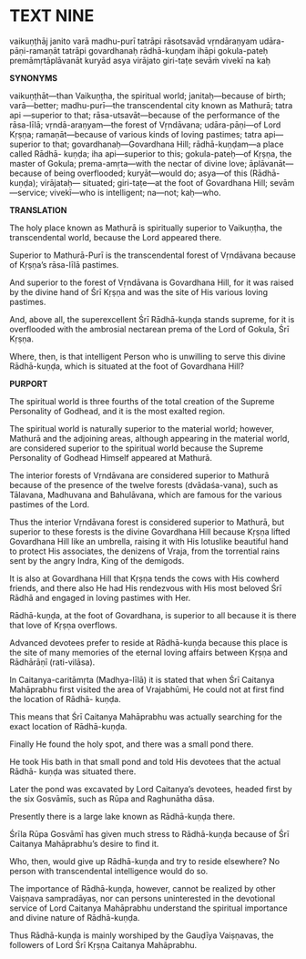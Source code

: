 # TEXT NINE

vaikuṇṭhāj janito varā madhu-purī tatrāpi rāsotsavād vṛndāraṇyam udāra-pāṇi-ramaṇāt tatrāpi govardhanaḥ rādhā-kuṇḍam ihāpi gokula-pateḥ premāmṛtāplāvanāt kuryād asya virājato giri-taṭe sevāṁ vivekī na kaḥ

**SYNONYMS**

vaikuṇṭhāt—than Vaikuṇṭha, the spiritual world; janitaḥ—because of birth; varā—better; madhu-purī—the transcendental city known as Mathurā; tatra api —superior to that; rāsa-utsavāt—because of the performance of the rāsa-līlā; vṛndā-araṇyam—the forest of Vṛndāvana; udāra-pāṇi—of Lord Kṛṣṇa; ramaṇāt—because of various kinds of loving pastimes; tatra api—superior to that; govardhanaḥ—Govardhana Hill; rādhā-kuṇḍam—a place called Rādhā- kuṇḍa; iha api—superior to this; gokula-pateḥ—of Kṛṣṇa, the master of Gokula; prema-amṛta—with the nectar of divine love; āplāvanāt—because of being overflooded; kuryāt—would do; asya—of this (Rādhā-kuṇḍa); virājataḥ— situated; giri-taṭe—at the foot of Govardhana Hill; sevām—service; vivekī—who is intelligent; na—not; kaḥ—who.

**TRANSLATION**

The holy place known as Mathurā is spiritually superior to Vaikuṇṭha, the transcendental world, because the Lord appeared there.

Superior to Mathurā-Purī is the transcendental forest of Vṛndāvana because of Kṛṣṇa’s rāsa-līlā pastimes.

And superior to the forest of Vṛndāvana is Govardhana Hill, for it was raised by the divine hand of Śrī Kṛṣṇa and was the site of His various loving pastimes.

And, above all, the superexcellent Śrī Rādhā-kuṇḍa stands supreme, for it is overflooded with the ambrosial nectarean prema of the Lord of Gokula, Śrī Kṛṣṇa.

Where, then, is that intelligent Person who is unwilling to serve this divine Rādhā-kuṇḍa, which is situated at the foot of Govardhana Hill?

**PURPORT**

The spiritual world is three fourths of the total creation of the Supreme Personality of Godhead, and it is the most exalted region.

The spiritual world is naturally superior to the material world; however, Mathurā and the adjoining areas, although appearing in the material world, are considered superior to the spiritual world because the Supreme Personality of Godhead Himself appeared at Mathurā.

The interior forests of Vṛndāvana are considered superior to Mathurā because of the presence of the twelve forests (dvādaśa-vana), such as Tālavana, Madhuvana and Bahulāvana, which are famous for the various pastimes of the Lord.

Thus the interior Vṛndāvana forest is considered superior to Mathurā, but superior to these forests is the divine Govardhana Hill because Kṛṣṇa lifted Govardhana Hill like an umbrella, raising it with His lotuslike beautiful hand to protect His associates, the denizens of Vraja, from the torrential rains sent by the angry Indra, King of the demigods.

It is also at Govardhana Hill that Kṛṣṇa tends the cows with His cowherd friends, and there also He had His rendezvous with His most beloved Śrī Rādhā and engaged in loving pastimes with Her.

Rādhā-kuṇḍa, at the foot of Govardhana, is superior to all because it is there that love of Kṛṣṇa overflows.

Advanced devotees prefer to reside at Rādhā-kuṇḍa because this place is the site of many memories of the eternal loving affairs between Kṛṣṇa and Rādhārāṇī (rati-vilāsa).

In Caitanya-caritāmṛta (Madhya-līlā) it is stated that when Śrī Caitanya Mahāprabhu first visited the area of Vrajabhūmi, He could not at first find the location of Rādhā- kuṇḍa.

This means that Śrī Caitanya Mahāprabhu was actually searching for the exact location of Rādhā-kuṇḍa.

Finally He found the holy spot, and there was a small pond there.

He took His bath in that small pond and told His devotees that the actual Rādhā- kuṇḍa was situated there.

Later the pond was excavated by Lord Caitanya’s devotees, headed first by the six Gosvāmīs, such as Rūpa and Raghunātha dāsa.

Presently there is a large lake known as Rādhā-kuṇḍa there.

Śrīla Rūpa Gosvāmī has given much stress to Rādhā-kuṇḍa because of Śrī Caitanya Mahāprabhu’s desire to find it.

Who, then, would give up Rādhā-kuṇḍa and try to reside elsewhere? No person with transcendental intelligence would do so.

The importance of Rādhā-kuṇḍa, however, cannot be realized by other Vaiṣṇava sampradāyas, nor can persons uninterested in the devotional service of Lord Caitanya Mahāprabhu understand the spiritual importance and divine nature of Rādhā-kuṇḍa.

Thus Rādhā-kuṇḍa is mainly worshiped by the Gauḍīya Vaiṣṇavas, the followers of Lord Śrī Kṛṣṇa Caitanya Mahāprabhu.

